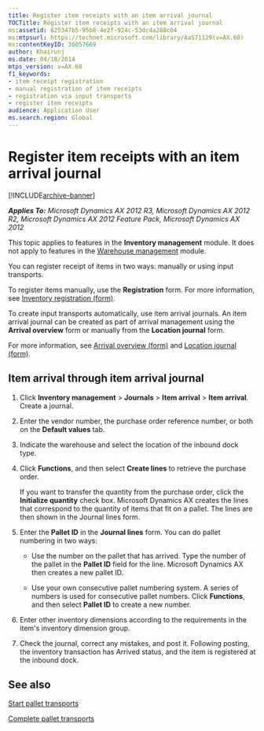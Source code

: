 ```yaml
---
title: Register item receipts with an item arrival journal
TOCTitle: Register item receipts with an item arrival journal
ms:assetid: 625347b5-95b8-4e2f-924c-53dc4a288c04
ms:mtpsurl: https://technet.microsoft.com/library/Aa571129(v=AX.60)
ms:contentKeyID: 36057669
author: Khairunj
ms.date: 04/18/2014
mtps_version: v=AX.60
f1_keywords:
- item receipt registration
- manual registration of item receipts
- registration via input transports
- register item receipts
audience: Application User
ms.search.region: Global
---
```


# Register item receipts with an item arrival journal 


[!INCLUDE[archive-banner](includes/archive-banner.md)]


_**Applies To:** Microsoft Dynamics AX 2012 R3, Microsoft Dynamics AX 2012 R2, Microsoft Dynamics AX 2012 Feature Pack, Microsoft Dynamics AX 2012_

This topic applies to features in the **Inventory management** module. It does not apply to features in the [Warehouse management](warehouse-management.md) module.

You can register receipt of items in two ways: manually or using input transports.

To register items manually, use the **Registration** form. For more information, see [Inventory registration (form)](https://technet.microsoft.com/library/aa615731\(v=ax.60\)).

To create input transports automatically, use item arrival journals. An item arrival journal can be created as part of arrival management using the **Arrival overview** form or manually from the **Location journal** form.

For more information, see [Arrival overview (form)](https://technet.microsoft.com/library/hh227654\(v=ax.60\)) and [Location journal (form)](https://technet.microsoft.com/library/aa584822\(v=ax.60\)).

## Item arrival through item arrival journal

1.  Click **Inventory management** \> **Journals** \> **Item arrival** \> **Item arrival**. Create a journal.

2.  Enter the vendor number, the purchase order reference number, or both on the **Default values** tab.

3.  Indicate the warehouse and select the location of the inbound dock type.

4.  Click **Functions**, and then select **Create lines** to retrieve the purchase order.
    
    If you want to transfer the quantity from the purchase order, click the **Initialize quantity** check box. Microsoft Dynamics AX creates the lines that correspond to the quantity of items that fit on a pallet. The lines are then shown in the Journal lines form.

5.  Enter the **Pallet ID** in the **Journal lines** form. You can do pallet numbering in two ways:
    
      - Use the number on the pallet that has arrived. Type the number of the pallet in the **Pallet ID** field for the line. Microsoft Dynamics AX then creates a new pallet ID.
    
      - Use your own consecutive pallet numbering system. A series of numbers is used for consecutive pallet numbers. Click **Functions**, and then select **Pallet ID** to create a new number.

6.  Enter other inventory dimensions according to the requirements in the item's inventory dimension group.

7.  Check the journal, correct any mistakes, and post it. Following posting, the inventory transaction has Arrived status, and the item is registered at the inbound dock.

## See also

[Start pallet transports](start-pallet-transports.md)

[Complete pallet transports](complete-pallet-transports.md)

  


